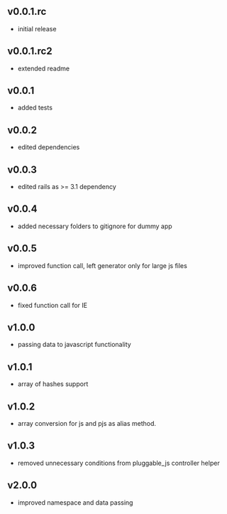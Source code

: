 ## v0.0.1.rc

* initial release

## v0.0.1.rc2

* extended readme

## v0.0.1

* added tests

## v0.0.2

* edited dependencies

## v0.0.3

* edited rails as >= 3.1 dependency

## v0.0.4

* added necessary folders to gitignore for dummy app

## v0.0.5

* improved function call, left generator only for large js files

## v0.0.6

* fixed function call for IE

## v1.0.0

* passing data to javascript functionality

## v1.0.1

* array of hashes support

## v1.0.2

* array conversion for js and pjs as alias method.

## v1.0.3

* removed unnecessary conditions from pluggable_js controller helper

## v2.0.0

* improved namespace and data passing

